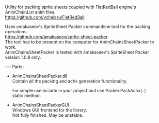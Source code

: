 Utility for packing sprite sheets coupled with FlatRedBall engine's AnimChainList anim files.  
https://github.com/vchelaru/FlatRedBall  
  
Uses amakaseev's SpriteSheet Packer commandline tool for the packing operations.  
https://github.com/amakaseev/sprite-sheet-packer  
The tool has to be present on the computer for AnimChainsSheetPacker to work.  
AnimChainsSheetPacker is tested with amakaseev's SpriteSheet Packer version 1.0.8 only.

--- Parts:  
- AnimChainsSheetPacker.dll  
    Contain all the packing and achx generation functionality.
    
    For simple use include in your project and use Packer.PackAchx(..) static method.
  
- AnimChainsSheetPackerGUI  
    Windows GUI frontend for the library.  
    Not fully finished. May be unstable.
    
  
